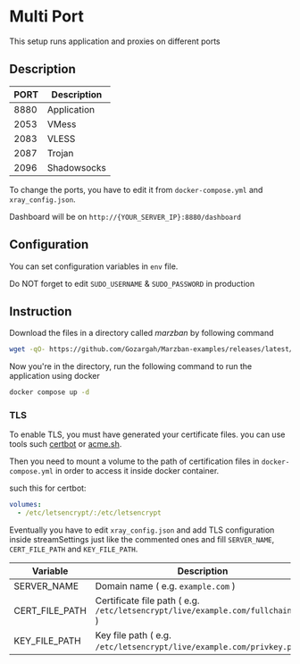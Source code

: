 # Multi Port
This setup runs application and proxies on different ports

## Description
| PORT | Description |
| ---- | ----------- |
| 8880 | Application |
| 2053 | VMess       |
| 2083 | VLESS       |
| 2087 | Trojan      |
| 2096 | Shadowsocks |

To change the ports, you have to edit it from `docker-compose.yml` and `xray_config.json`.

Dashboard will be on `http://{YOUR_SERVER_IP}:8880/dashboard`

## Configuration
You can set configuration variables in `env` file.

Do NOT forget to edit `SUDO_USERNAME` & `SUDO_PASSWORD` in production

## Instruction
Download the files in a directory called *marzban* by following command
```bash
wget -qO- https://github.com/Gozargah/Marzban-examples/releases/latest/download/multi-port.tar.gz | tar xz --xform 's/multi-port/marzban/' && cd marzban
```
Now you're in the directory, run the following command to run the application using docker
```bash
docker compose up -d
```

### TLS
To enable TLS, you must have generated your certificate files. you can use tools such [certbot](https://github.com/certbot/certbot) or [acme.sh](https://github.com/acmesh-official/acme.sh).

Then you need to mount a volume to the path of certification files in `docker-compose.yml` in order to access it inside docker container.

such this for certbot:
```yaml
volumes:
  - /etc/letsencrypt/:/etc/letsencrypt
```

Eventually you have to edit `xray_config.json` and add TLS configuration inside streamSettings just like the commented ones and fill `SERVER_NAME`, `CERT_FILE_PATH` and `KEY_FILE_PATH`.


| Variable       | Description                                                                      |
| -------------- | -------------------------------------------------------------------------------- |
| SERVER_NAME    | Domain name ( e.g. `example.com` )                                               |
| CERT_FILE_PATH | Certificate file path ( e.g. `/etc/letsencrypt/live/example.com/fullchain.pem` ) |
| KEY_FILE_PATH  | Key file path ( e.g. `/etc/letsencrypt/live/example.com/privkey.pem` )           |



